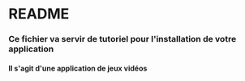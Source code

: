 # README

### Ce fichier va servir de tutoriel pour l'installation de votre application

#### Il s'agit d'une application de jeux vidéos
